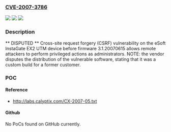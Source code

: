 ### [CVE-2007-3786](https://cve.mitre.org/cgi-bin/cvename.cgi?name=CVE-2007-3786)
![](https://img.shields.io/static/v1?label=Product&message=n%2Fa&color=blue)
![](https://img.shields.io/static/v1?label=Version&message=n%2Fa&color=blue)
![](https://img.shields.io/static/v1?label=Vulnerability&message=n%2Fa&color=brighgreen)

### Description

** DISPUTED **  Cross-site request forgery (CSRF) vulnerability on the eSoft InstaGate EX2 UTM device before firmware 3.1.20070615 allows remote attackers to perform privileged actions as administrators.  NOTE: the vendor disputes the distribution of the vulnerable software, stating that it was a custom build for a former customer.

### POC

#### Reference
- http://labs.calyptix.com/CX-2007-05.txt

#### Github
No PoCs found on GitHub currently.

